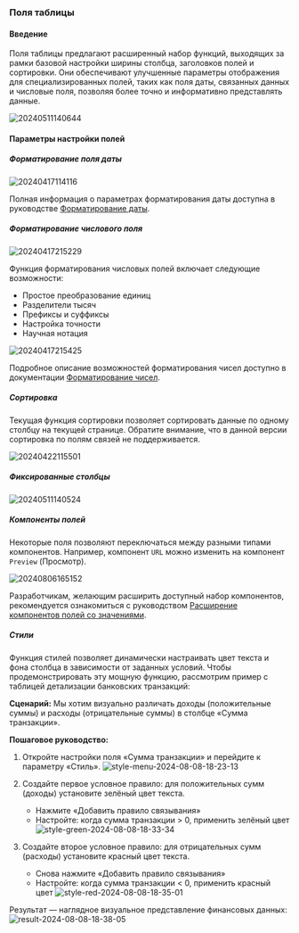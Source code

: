 ### **Поля таблицы**

#### **Введение**

Поля таблицы предлагают расширенный набор функций, выходящих за рамки базовой настройки ширины столбца, заголовков полей и сортировки. Они обеспечивают улучшенные параметры отображения для специализированных полей, таких как поля даты, связанных данных и числовые поля, позволяя более точно и информативно представлять данные.

![20240511140644](https://static-docs.nocobase.com/20240511140644.png)

#### **Параметры настройки полей**

##### **Форматирование поля даты**

![20240417114116](https://static-docs.nocobase.com/20240417114116.png)

Полная информация о параметрах форматирования даты доступна в руководстве [Форматирование даты](/handbook/ui/fields/specific/date-picker).

##### **Форматирование числового поля**

![20240417215229](https://static-docs.nocobase.com/20240417215229.png)

Функция форматирования числовых полей включает следующие возможности:
- Простое преобразование единиц
- Разделители тысяч
- Префиксы и суффиксы
- Настройка точности
- Научная нотация

![20240417215425](https://static-docs.nocobase.com/20240417215425.png)

Подробное описание возможностей форматирования чисел доступно в документации [Форматирование чисел](/handbook/ui/fields/field-settings/number-format).

##### **Сортировка**

Текущая функция сортировки позволяет сортировать данные по одному столбцу на текущей странице. Обратите внимание, что в данной версии сортировка по полям связей не поддерживается.

![20240422115501](https://static-docs.nocobase.com/20240422115501.png)

##### **Фиксированные столбцы**

![20240511140524](https://static-docs.nocobase.com/20240511140524.png)

##### **Компоненты полей**

Некоторые поля позволяют переключаться между разными типами компонентов. Например, компонент `URL` можно изменить на компонент `Preview` (Просмотр).

![20240806165152](https://static-docs.nocobase.com/20240806165152.png)

Разработчикам, желающим расширить доступный набор компонентов, рекомендуется ознакомиться с руководством [Расширение компонентов полей со значениями](/plugin-samples/field/value).

##### **Стили**

Функция стилей позволяет динамически настраивать цвет текста и фона столбца в зависимости от заданных условий. Чтобы продемонстрировать эту мощную функцию, рассмотрим пример с таблицей детализации банковских транзакций:

**Сценарий:** Мы хотим визуально различать доходы (положительные суммы) и расходы (отрицательные суммы) в столбце «Сумма транзакции».

**Пошаговое руководство:**

1. Откройте настройки поля «Сумма транзакции» и перейдите к параметру «Стиль».
![style-menu-2024-08-08-18-23-13](https://static-docs.nocobase.com/style-menu-2024-08-08-18-23-13.png)

2. Создайте первое условное правило: для положительных сумм (доходы) установите зелёный цвет текста.
   - Нажмите «Добавить правило связывания»
   - Настройте: когда сумма транзакции > 0, применить зелёный цвет
![style-green-2024-08-08-18-33-34](https://static-docs.nocobase.com/style-green-2024-08-08-18-33-34.png)

3. Создайте второе условное правило: для отрицательных сумм (расходы) установите красный цвет текста.
   - Снова нажмите «Добавить правило связывания»
   - Настройте: когда сумма транзакции < 0, применить красный цвет
![style-red-2024-08-08-18-35-01](https://static-docs.nocobase.com/style-red-2024-08-08-18-35-01.png)

Результат — наглядное визуальное представление финансовых данных:
![result-2024-08-08-18-38-05](https://static-docs.nocobase.com/result-2024-08-08-18-38-05.png)
